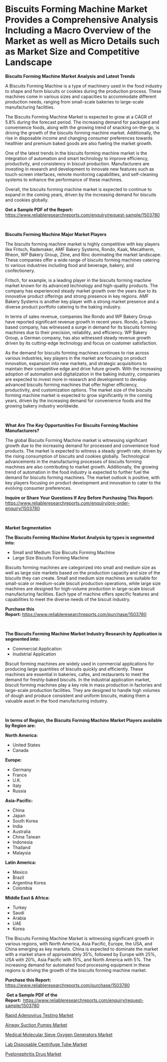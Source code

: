<p><h1>Biscuits Forming Machine Market Provides a Comprehensive Analysis Including a Macro Overview of the Market as well as Micro Details such as Market Size and Competitive Landscape</h1></p><p><strong>Biscuits Forming Machine Market Analysis and Latest Trends</strong></p>
<p><p>A Biscuits Forming Machine is a type of machinery used in the food industry to shape and form biscuits or cookies during the production process. These machines come in various sizes and capacities to accommodate different production needs, ranging from small-scale bakeries to large-scale manufacturing facilities.</p><p>The Biscuits Forming Machine Market is expected to grow at a CAGR of 5.8% during the forecast period. The increasing demand for packaged and convenience foods, along with the growing trend of snacking on-the-go, is driving the growth of the biscuits forming machine market. Additionally, the rise in disposable income and changing consumer preferences towards healthier and premium baked goods are also fueling the market growth.</p><p>One of the latest trends in the biscuits forming machine market is the integration of automation and smart technology to improve efficiency, productivity, and consistency in biscuit production. Manufacturers are investing in research and development to innovate new features such as touch-screen interfaces, remote monitoring capabilities, and self-cleaning systems to enhance the performance of these machines.</p><p>Overall, the biscuits forming machine market is expected to continue to expand in the coming years, driven by the increasing demand for biscuits and cookies globally.</p></p>
<p><strong>Get a Sample PDF of the Report:&nbsp;</strong> <a href="https://www.reliableresearchreports.com/enquiry/request-sample/1503780">https://www.reliableresearchreports.com/enquiry/request-sample/1503780</a></p>
<p>&nbsp;</p>
<p><strong>Biscuits Forming Machine Major Market Players</strong></p>
<p><p>The biscuits forming machine market is highly competitive with key players like Fritsch, Rademaker, AMF Bakery Systems, Rondo, Kaak, Mecatherm, Rheon, WP Bakery Group, Zline, and Rinc dominating the market landscape. These companies offer a wide range of biscuits forming machines catering to various industries including food and beverage, bakery, and confectionery.</p><p>Fritsch, for example, is a leading player in the biscuits forming machine market known for its advanced technology and high-quality products. The company has experienced steady market growth over the years due to its innovative product offerings and strong presence in key regions. AMF Bakery Systems is another key player with a strong market presence and a diverse product portfolio catering to the baking industry.</p><p>In terms of sales revenue, companies like Rondo and WP Bakery Group have reported significant revenue growth in recent years. Rondo, a Swiss-based company, has witnessed a surge in demand for its biscuits forming machines due to their precision, reliability, and efficiency. WP Bakery Group, a German company, has also witnessed steady revenue growth driven by its cutting-edge technology and focus on customer satisfaction.</p><p>As the demand for biscuits forming machines continues to rise across various industries, key players in the market are focusing on product innovation, expansion into new markets, and strategic acquisitions to maintain their competitive edge and drive future growth. With the increasing adoption of automation and digitalization in the baking industry, companies are expected to invest more in research and development to develop advanced biscuits forming machines that offer higher efficiency, productivity, and customization options. The market size of the biscuits forming machine market is expected to grow significantly in the coming years, driven by the increasing demand for convenience foods and the growing bakery industry worldwide.</p></p>
<p>&nbsp;</p>
<p><strong>What Are The Key Opportunities For Biscuits Forming Machine Manufacturers?</strong></p>
<p><p>The global Biscuits Forming Machine market is witnessing significant growth due to the increasing demand for processed and convenience food products. The market is expected to witness a steady growth rate, driven by the rising consumption of biscuits and cookies globally. Technological advancements in the manufacturing processes of biscuits forming machines are also contributing to market growth. Additionally, the growing trend of automation in the food industry is expected to further fuel the demand for biscuits forming machines. The market outlook is positive, with key players focusing on product development and innovation to cater to the evolving consumer preferences.</p></p>
<p><strong>Inquire or Share Your Questions If Any Before Purchasing This Report:</strong> <a href="https://www.reliableresearchreports.com/enquiry/pre-order-enquiry/1503780">https://www.reliableresearchreports.com/enquiry/pre-order-enquiry/1503780</a></p>
<p>&nbsp;</p>
<p><strong>Market Segmentation</strong></p>
<p><strong>The Biscuits Forming Machine Market Analysis by types is segmented into:</strong></p>
<p><ul><li>Small and Medium Size Biscuits Forming Machine</li><li>Large Size Biscuits Forming Machine</li></ul></p>
<p><p>Biscuits forming machines are categorized into small and medium size as well as large size markets based on the production capacity and size of the biscuits they can create. Small and medium size machines are suitable for small-scale or medium-scale biscuit production operations, while large size machines are designed for high-volume production in large-scale biscuit manufacturing facilities. Each type of machine offers specific features and capabilities to meet the diverse needs of the biscuit industry.</p></p>
<p><strong>Purchase this Report:&nbsp;</strong><a href="https://www.reliableresearchreports.com/purchase/1503780">https://www.reliableresearchreports.com/purchase/1503780</a></p>
<p>&nbsp;</p>
<p><strong>The Biscuits Forming Machine Market Industry Research by Application is segmented into:</strong></p>
<p><ul><li>Commercial Application</li><li>Inudstrial Application</li></ul></p>
<p><p>Biscuit forming machines are widely used in commercial applications for producing large quantities of biscuits quickly and efficiently. These machines are essential in bakeries, cafes, and restaurants to meet the demand for freshly-baked biscuits. In the industrial application market, biscuit forming machines play a key role in mass production in factories and large-scale production facilities. They are designed to handle high volumes of dough and produce consistent and uniform biscuits, making them a valuable asset in the food manufacturing industry.</p></p>
<p>&nbsp;</p>
<p><strong>In terms of Region, the Biscuits Forming Machine Market Players available by Region are:</strong></p>
<p>
    <p> <strong> North America: </strong>
        <ul>
            <li>United States</li>
            <li>Canada</li>
        </ul>
        </p> 
    <p> <strong> Europe: </strong>
        <ul>
            <li>Germany</li>
            <li>France</li>
            <li>U.K.</li>
            <li>Italy</li>
            <li>Russia</li>
        </ul>
        </p> 
    <p> <strong> Asia-Pacific: </strong>
        <ul>
            <li>China</li>
            <li>Japan</li>
            <li>South Korea</li>
            <li>India</li>
            <li>Australia</li>
            <li>China Taiwan</li>
            <li>Indonesia</li>
            <li>Thailand</li>
            <li>Malaysia</li>
        </ul>
        </p> 
    <p> <strong> Latin America: </strong>
        <ul>
            <li>Mexico</li>
            <li>Brazil</li>
            <li>Argentina Korea</li>
            <li>Colombia</li>
        </ul>
        </p> 
    <p> <strong> Middle East & Africa: </strong>
        <ul>
            <li>Turkey</li>
            <li>Saudi</li>
            <li>Arabia</li>
            <li>UAE</li>
            <li>Korea</li>
        </ul>
    </p>
    </p>
<p><p>The Biscuits Forming Machine Market is witnessing significant growth in various regions, with North America, Asia Pacific, Europe, the USA, and China emerging as key markets. China is expected to dominate the market with a market share of approximately 35%, followed by Europe with 25%, USA with 20%, Asia Pacific with 15%, and North America with 5%. The increasing demand for automated food processing equipment in these regions is driving the growth of the biscuits forming machine market.</p></p>
<p><strong>Purchase this Report: </strong><a href="https://www.reliableresearchreports.com/purchase/1503780">https://www.reliableresearchreports.com/purchase/1503780</a></p>
<p>&nbsp;<strong>Get a Sample PDF of the Report:&nbsp;&nbsp;</strong><a href="https://www.reliableresearchreports.com/enquiry/request-sample/1503780">https://www.reliableresearchreports.com/enquiry/request-sample/1503780</a></p>
<p><strong></strong></p>
<p><p><a href="https://medium.com/@henryprice766/rapid-adenovirus-testing-market-size-and-market-trends-complete-industry-overview-2024-to-2031-b207f54a5588">Rapid Adenovirus Testing Market</a></p><p><a href="https://medium.com/@williefields7566/airway-suction-pumps-market-exploring-market-share-market-trends-and-future-growth-582dd3b29aa9">Airway Suction Pumps Market</a></p><p><a href="https://medium.com/@williefields7566/medical-molecular-sieve-oxygen-generators-market-share-evolution-and-market-growth-trends-2024-fb4be65836fb">Medical Molecular Sieve Oxygen Generators Market</a></p><p><a href="https://medium.com/@williefields7566/decoding-lab-disposable-centrifuge-tube-market-metrics-market-share-trends-and-growth-patterns-70a60c40149b">Lab Disposable Centrifuge Tube Market</a></p><p><a href="https://github.com/vimar16th/Market-Research-Report-List-3/blob/main/pyelonephritis-drug-market.md">Pyelonephritis Drug Market</a></p></p>